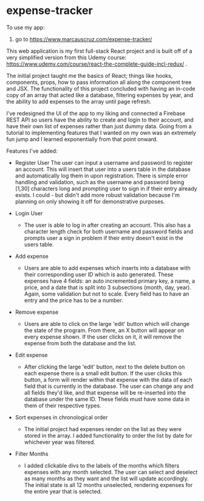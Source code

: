 # expense-tracker

To use my app:
1) go to https://www.marcauscruz.com/expense-tracker/

This web application is my first full-stack React project and is built off of a very simplified version from this Udemy course: https://www.udemy.com/course/react-the-complete-guide-incl-redux/ .

The initial project taught me the basics of React; things like hooks, components, props, how to pass information all along the component tree and JSX. The functionality of this project concluded with having an in-code copy of an array that acted like a database, filtering expenses by year, and the ability to add expenses to the array until page refresh.

I've redesigned the UI of the app to my liking and connected a Firebase REST API so users have the ability to create and login to their account, and have their own list of expenses rather than just dummy data. Going from a tutorial to implementing features that I wanted on my own was an extremely fun jump and I learned exponentially from that point onward.

Features I've added:

- Register User
The user can input a username and password to register an account. This will insert that user into a users table in the database and automatically log them in upon registration. There is simple error handling and validation, such as the username and password being [1,30] characters long and prompting user to sign in if their entry already exists. I could - but didn't add more robust validation because I'm planning on only showing it off for demonstrative purposes.

- Login User
    - The user is able to log in after creating an account. This also has a character length check for both username and password fields and prompts user a sign in problem if their entry doesn't exist in the users table.

- Add expense
    - Users are able to add expenses which inserts into a database with their corresponding user ID which is auto generated. These expenses have 4 fields: an auto incremented primary key, a name, a price, and a date that is split into 3 subsections (month, day, year). Again, some validation but not to scale. Every field has to have an entry and the price has to be a number.

- Remove expense
    - Users are able to click on the large 'edit' button which will change the state of the program. From there, an X button will appear on every expense shown. If the user clicks on it, it will remove the expense from both the database and the list.

- Edit expense
    - After clicking the large 'edit' button, next to the delete button on each expense there is a small edit button. If the user clicks this button, a form will render within that expense with the data of each field that is currently in the database. The user can change any and all fields they'd like, and that expense will be re-inserted into the database under the same ID. These fields must have some data in them of their respective types.

- Sort expenses in chronological order
    - The initial project had expenses render on the list as they were stored in the array. I added functionality to order the list by date for whichever year was filtered.

- Filter Months
    - I added clickable divs to the labels of the months which filters expenses with any month selected. The user can select and deselect as many months as they want and the list will update accordingly. The initial state is all 12 months unselected, rendering expenses for the entire year that is selected. 

